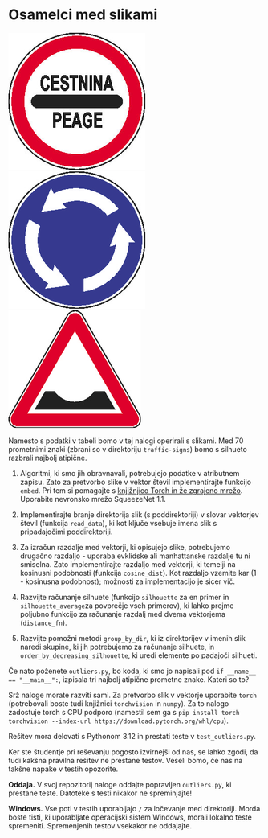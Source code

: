 Osamelci med slikami
====================

![Peage](traffic-signs/warning/Peage.jpg) ![Roundabout](traffic-signs/regulatory/Roundabout.png) ![Bump](traffic-signs/yield/Dip.png) 

Namesto s podatki v tabeli bomo v tej nalogi operirali s slikami. Med 70 prometnimi znaki (zbrani so v direktoriju `traffic-signs`) bomo s silhueto razbrali najbolj atipične.

1. Algoritmi, ki smo jih obravnavali, potrebujejo podatke v atributnem zapisu. Zato za pretvorbo slike v vektor števil implementirajte funkcijo `embed`.  Pri tem si pomagajte s [knjižnjico Torch in že zgrajeno mrežo](https://pytorch.org/hub/pytorch_vision_squeezenet/). Uporabite nevronsko mrežo SqueezeNet 1.1.

2. Implementirajte branje direktorija slik (s poddirektoriji) v slovar vektorjev števil (funkcija `read_data`), ki kot ključe vsebuje imena slik s pripadajočimi poddirektoriji. 
 
3. Za izračun razdalje med vektorji, ki opisujejo slike, potrebujemo drugačno razdaljo - uporaba evklidske ali manhattanske razdalje tu ni smiselna. Zato implementirajte razdaljo med vektorji, ki temelji na kosinusni podobnosti (funkcija `cosine_dist`). Kot razdaljo vzemite kar (1 - kosinusna podobnost); možnosti za implementacijo je sicer vič.

4. Razvijte računanje silhuete (funkcijo `silhouette` za en primer in `silhouette_average`za povprečje vseh primerov), ki lahko prejme poljubno funkcijo za računanje razdalj med dvema vektorjema (`distance_fn`).

5. Razvijte pomožni metodi `group_by_dir`, ki iz direktorijev v imenih slik naredi skupine, ki jih potrebujemo za računanje silhuete, in `order_by_decreasing_silhouette`, ki uredi elemente po padajoči silhueti.

Če nato poženete `outliers.py`, bo koda, ki smo jo napisali pod `if __name__ == "__main__":`, izpisala tri najbolj atipične prometne znake. Kateri so to?

Srž naloge morate razviti sami. Za pretvorbo slik v vektorje uporabite `torch` (potrebovali boste tudi knjižnici `torchvision` in `numpy`). Za to nalogo zadostuje torch s CPU podporo (namestil sem ga s `pip install torch torchvision --index-url https://download.pytorch.org/whl/cpu`).

Rešitev mora delovati s Pythonom 3.12 in prestati teste v `test_outliers.py`.

Ker ste študentje pri reševanju pogosto izvirnejši od nas, se lahko zgodi, da tudi kakšna pravilna rešitev ne prestane testov. Veseli bomo, če nas na takšne napake v testih opozorite.

**Oddaja.** V svoj repozitorij naloge oddajte popravljen `outliers.py`, ki prestane teste. Datoteke s testi nikakor ne spreminjajte!

**Windows.** Vse poti v testih uporabljajo `/` za ločevanje med direktoriji. Morda boste tisti, ki uporabljate operacijski sistem Windows, morali lokalno teste spremeniti. Spremenjenih testov vsekakor ne oddajajte.
